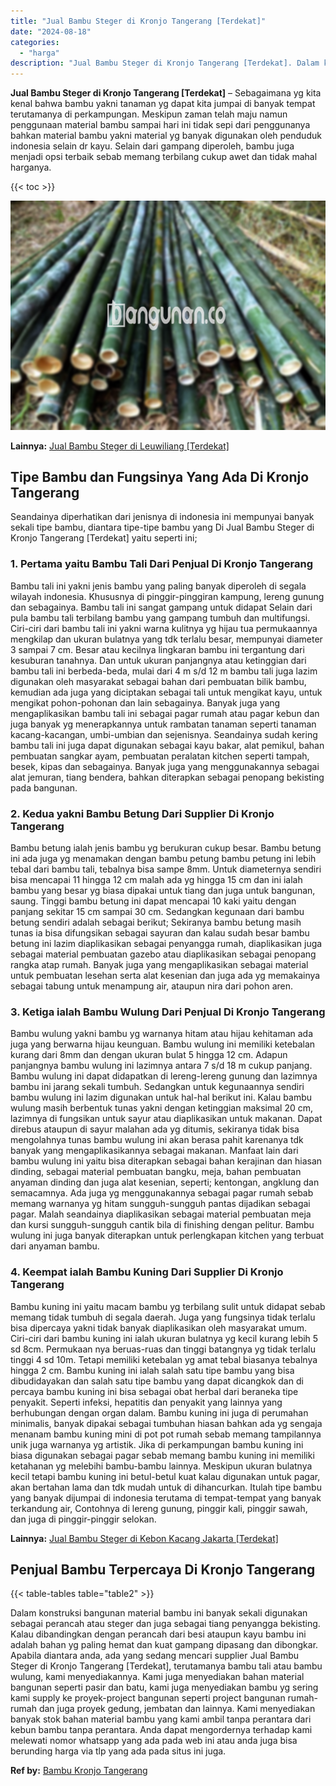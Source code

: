 ```yaml
---
title: "Jual Bambu Steger di Kronjo Tangerang [Terdekat]"
date: "2024-08-18"
categories: 
  - "harga"
description: "Jual Bambu Steger di Kronjo Tangerang [Terdekat]. Dalam konstruksi bangunan material bambu ini banyak sekali digunakan sebagai perancah atau steger dan juga..."
---
```


**Jual Bambu Steger di Kronjo Tangerang \[Terdekat\]** – Sebagaimana yg kita kenal bahwa bambu yakni tanaman yg dapat kita jumpai di banyak tempat terutamanya di perkampungan. Meskipun zaman telah maju namun penggunaan material bambu sampai hari ini tidak sepi dari penggunanya bahkan material bambu yakni material yg banyak digunakan oleh penduduk indonesia selain dr kayu. Selain dari gampang diperoleh, bambu juga menjadi opsi terbaik sebab memang terbilang cukup awet dan tidak mahal harganya.

{{< toc >}}

![Jual Bambu Steger di Kronjo Tangerang [Terdekat]](/images/jual-bambu-tali-18.png)

**Lainnya:** [Jual Bambu Steger di Leuwiliang \[Terdekat\]](https://bambu.bangunan.co/jual-bambu-steger-di-leuwiliang-terdekat/)

## Tipe Bambu dan Fungsinya Yang Ada Di Kronjo Tangerang

Seandainya diperhatikan dari jenisnya di indonesia ini mempunyai banyak sekali tipe bambu, diantara tipe-tipe bambu yang Di Jual Bambu Steger di Kronjo Tangerang \[Terdekat\] yaitu seperti ini;

### 1\. Pertama yaitu Bambu Tali Dari Penjual Di Kronjo Tangerang

Bambu tali ini yakni jenis bambu yang paling banyak diperoleh di segala wilayah indonesia. Khususnya di pinggir-pinggiran kampung, lereng gunung dan sebagainya. Bambu tali ini sangat gampang untuk didapat Selain dari pula bambu tali terbilang bambu yang gampang tumbuh dan multifungsi. Ciri-ciri dari bambu tali ini yakni warna kulitnya yg hijau tua permukaannya mengkilap dan ukuran bulatnya yang tdk terlalu besar, mempunyai diameter 3 sampai 7 cm. Besar atau kecilnya lingkaran bambu ini tergantung dari kesuburan tanahnya. Dan untuk ukuran panjangnya atau ketinggian dari bambu tali ini berbeda-beda, mulai dari 4 m s/d 12 m bambu tali juga lazim digunakan oleh masyarakat sebagai bahan dari pembuatan bilik bambu, kemudian ada juga yang diciptakan sebagai tali untuk mengikat kayu, untuk mengikat pohon-pohonan dan lain sebagainya. Banyak juga yang mengaplikasikan bambu tali ini sebagai pagar rumah atau pagar kebun dan juga banyak yg menerapkannya untuk rambatan tanaman seperti tanaman kacang-kacangan, umbi-umbian dan sejenisnya. Seandainya sudah kering bambu tali ini juga dapat digunakan sebagai kayu bakar, alat pemikul, bahan pembuatan sangkar ayam, pembuatan peralatan kitchen seperti tampah, besek, kipas dan sebagainya. Banyak juga yang menggunakannya sebagai alat jemuran, tiang bendera, bahkan diterapkan sebagai penopang bekisting pada bangunan.

### 2\. Kedua yakni Bambu Betung Dari Supplier Di Kronjo Tangerang

Bambu betung ialah jenis bambu yg berukuran cukup besar. Bambu betung ini ada juga yg menamakan dengan bambu petung bambu petung ini lebih tebal dari bambu tali, tebalnya bisa sampe 8mm. Untuk diameternya sendiri bisa mencapai 11 hingga 12 cm malah ada yg hingga 15 cm dan ini ialah bambu yang besar yg biasa dipakai untuk tiang dan juga untuk bangunan, saung. Tinggi bambu betung ini dapat mencapai 10 kaki yaitu dengan panjang sekitar 15 cm sampai 30 cm. Sedangkan kegunaan dari bambu betung sendiri adalah sebagai berikut; Sekiranya bambu betung masih tunas ia bisa difungsikan sebagai sayuran dan kalau sudah besar bambu betung ini lazim diaplikasikan sebagai penyangga rumah, diaplikasikan juga sebagai material pembuatan gazebo atau diaplikasikan sebagai penopang rangka atap rumah. Banyak juga yang mengaplikasikan sebagai material untuk pembuatan lesehan serta alat kesenian dan juga ada yg memakainya sebagai tabung untuk menampung air, ataupun nira dari pohon aren.

### 3\. Ketiga ialah Bambu Wulung Dari Penjual Di Kronjo Tangerang

Bambu wulung yakni bambu yg warnanya hitam atau hijau kehitaman ada juga yang berwarna hijau keunguan. Bambu wulung ini memiliki ketebalan kurang dari 8mm dan dengan ukuran bulat 5 hingga 12 cm. Adapun panjangnya bambu wulung ini lazimnya antara 7 s/d 18 m cukup panjang. Bambu wulung ini dapat didapatkan di lereng-lereng gunung dan lazimnya bambu ini jarang sekali tumbuh. Sedangkan untuk kegunaannya sendiri bambu wulung ini lazim digunakan untuk hal-hal berikut ini. Kalau bambu wulung masih berbentuk tunas yakni dengan ketinggian maksimal 20 cm, lazimnya di fungsikan untuk sayur atau diaplikasikan untuk makanan. Dapat direbus ataupun di sayur malahan ada yg ditumis, sekiranya tidak bisa mengolahnya tunas bambu wulung ini akan berasa pahit karenanya tdk banyak yang mengaplikasikannya sebagai makanan. Manfaat lain dari bambu wulung ini yaitu bisa diterapkan sebagai bahan kerajinan dan hiasan dinding, sebagai material pembuatan bangku, meja, bahan pembuatan anyaman dinding dan juga alat kesenian, seperti; kentongan, angklung dan semacamnya. Ada juga yg menggunakannya sebagai pagar rumah sebab memang warnanya yg hitam sungguh-sungguh pantas dijadikan sebagai pagar. Malah seandainya diaplikasikan sebagai material pembuatan meja dan kursi sungguh-sungguh cantik bila di finishing dengan pelitur. Bambu wulung ini juga banyak diterapkan untuk perlengkapan kitchen yang terbuat dari anyaman bambu.

### 4\. Keempat ialah Bambu Kuning Dari Supplier Di Kronjo Tangerang

Bambu kuning ini yaitu macam bambu yg terbilang sulit untuk didapat sebab memang tidak tumbuh di segala daerah. Juga yang fungsinya tidak terlalu bisa dipercaya yakni tidak banyak diaplikasikan oleh masyarakat umum. Ciri-ciri dari bambu kuning ini ialah ukuran bulatnya yg kecil kurang lebih 5 sd 8cm. Permukaan nya beruas-ruas dan tinggi batangnya yg tidak terlalu tinggi 4 sd 10m. Tetapi memiliki ketebalan yg amat tebal biasanya tebalnya hingga 2 cm. Bambu kuning ini ialah salah satu tipe bambu yang bisa dibudidayakan dan salah satu tipe bambu yang dapat dicangkok dan di percaya bambu kuning ini bisa sebagai obat herbal dari beraneka tipe penyakit. Seperti infeksi, hepatitis dan penyakit yang lainnya yang berhubungan dengan organ dalam. Bambu kuning ini juga di perumahan minimalis, banyak dipakai sebagai tumbuhan hiasan bahkan ada yg sengaja menanam bambu kuning mini di pot pot rumah sebab memang tampilannya unik juga warnanya yg artistik. Jika di perkampungan bambu kuning ini biasa digunakan sebagai pagar sebab memang bambu kuning ini memiliki ketahanan yg melebihi bambu-bambu lainnya. Meskipun ukuran bulatnya kecil tetapi bambu kuning ini betul-betul kuat kalau digunakan untuk pagar, akan bertahan lama dan tdk mudah untuk di dihancurkan. Itulah tipe bambu yang banyak dijumpai di indonesia terutama di tempat-tempat yang banyak terkandung air, Contohnya di lereng gunung, pinggir kali, pinggir sawah, dan juga di pinggir-pinggir selokan.

**Lainnya:** [Jual Bambu Steger di Kebon Kacang Jakarta \[Terdekat\]](https://bambu.bangunan.co/jual-bambu-steger-di-kebon-kacang-jakarta-terdekat/)

## Penjual Bambu Terpercaya Di Kronjo Tangerang

{{< table-tables table="table2" >}}

Dalam konstruksi bangunan material bambu ini banyak sekali digunakan sebagai perancah atau steger dan juga sebagai tiang penyangga bekisting. Kalau dibandingkan dengan perancah dari besi ataupun kayu bambu ini adalah bahan yg paling hemat dan kuat gampang dipasang dan dibongkar. Apabila diantara anda, ada yang sedang mencari supplier Jual Bambu Steger di Kronjo Tangerang \[Terdekat\], terutamanya bambu tali atau bambu wulung, kami menyediakannya. Kami juga menyediakan bahan material bangunan seperti pasir dan batu, kami juga menyediakan bambu yg sering kami supply ke proyek-project bangunan seperti project bangunan rumah-rumah dan juga proyek gedung, jembatan dan lainnya. Kami menyediakan banyak stok bahan material bambu yang kami ambil tanpa perantara dari kebun bambu tanpa perantara. Anda dapat mengordernya terhadap kami melewati nomor whatsapp yang ada pada web ini atau anda juga bisa berunding harga via tlp yang ada pada situs ini juga.

**Ref by:** [Bambu Kronjo Tangerang](https://id.wikipedia.org/wiki/Bambu)
